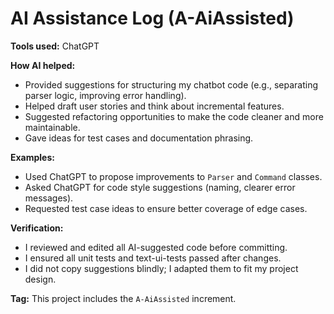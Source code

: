 # AI Assistance Log (A-AiAssisted)

**Tools used:** ChatGPT

**How AI helped:**
- Provided suggestions for structuring my chatbot code (e.g., separating parser logic, improving error handling).
- Helped draft user stories and think about incremental features.
- Suggested refactoring opportunities to make the code cleaner and more maintainable.
- Gave ideas for test cases and documentation phrasing.

**Examples:**
- Used ChatGPT to propose improvements to `Parser` and `Command` classes.
- Asked ChatGPT for code style suggestions (naming, clearer error messages).
- Requested test case ideas to ensure better coverage of edge cases.

**Verification:**
- I reviewed and edited all AI-suggested code before committing.
- I ensured all unit tests and text-ui-tests passed after changes.
- I did not copy suggestions blindly; I adapted them to fit my project design.

**Tag:** This project includes the `A-AiAssisted` increment.
